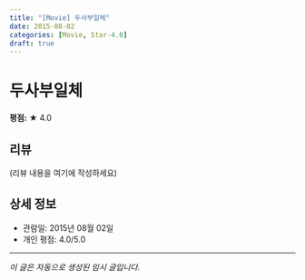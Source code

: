 ```yaml
---
title: "[Movie] 두사부일체"
date: 2015-08-02
categories: [Movie, Star-4.0]
draft: true
---
```


# 두사부일체

**평점:** ★ 4.0

## 리뷰

(리뷰 내용을 여기에 작성하세요)

## 상세 정보

- 관람일: 2015년 08월 02일
- 개인 평점: 4.0/5.0

---

*이 글은 자동으로 생성된 임시 글입니다.*
